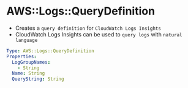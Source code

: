 # AWS::Logs::QueryDefinition

- Creates a `query definition` for `CloudWatch Logs Insights`
- CloudWatch Logs Insights can be used to `query logs` with `natural language`

```yaml
Type: AWS::Logs::QueryDefinition
Properties:
  LogGroupNames:
    - String
  Name: String
  QueryString: String
```
